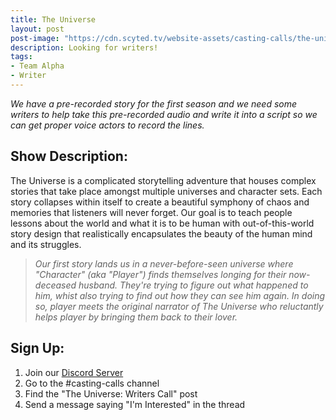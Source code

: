 ```yaml
---
title: The Universe
layout: post
post-image: "https://cdn.scyted.tv/website-assets/casting-calls/the-universe.jpg"
description: Looking for writers!
tags:
- Team Alpha
- Writer
---
```


*We have a pre-recorded story for the first season and we need some writers to help take this pre-recorded audio and write it into a script so we can get proper voice actors to record the lines.*

## Show Description:

The Universe is a complicated storytelling adventure that houses complex stories that take place amongst multiple universes and character sets. Each story collapses within itself to create a beautiful symphony of chaos and memories that listeners will never forget. Our goal is to teach people lessons about the world and what it is to be human with out-of-this-world story design that realistically encapsulates the beauty of the human mind and its struggles.

> *Our first story lands us in a never-before-seen universe where "Character" (aka "Player") finds themselves longing for their now-deceased husband. They're trying to figure out what happened to him, whist also trying to find out how they can see him again. In doing so, player meets the original narrator of The Universe who reluctantly helps player by bringing them back to their lover.*

## Sign Up:

1. Join our [Discord Server](https://discord.gg/yrr7tEJNDr)
2. Go to the #casting-calls channel
3. Find the "The Universe: Writers Call" post
4. Send a message saying "I'm Interested" in the thread